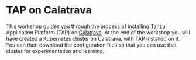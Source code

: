 # TAP on Calatrava

This workshop guides you through the process of installing Tanzu
Application Platform (TAP) on
[Calatrava](https://confluence.eng.vmware.com/display/VCAF/Project+Calatrava+-+Internal+Hybrid+Cloud).
At the end of the workshop you will have created a Kubernetes
cluster on Calatrava, with TAP installed on it.
You can then download the configuration files so that you can
use that cluster for experimentation and learning.
